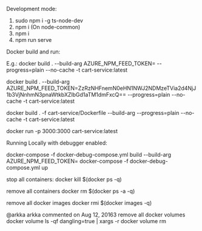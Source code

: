 
Development mode:

1. sudo npm i -g ts-node-dev
2. npm i (On node-common)
3. npm i
4. npm run serve


Docker build and run:

E.g.: docker build . --build-arg AZURE_NPM_FEED_TOKEN=<PAT> --progress=plain --no-cache  -t cart-service:latest

docker build . --build-arg AZURE_NPM_FEED_TOKEN=ZzRzNHFnemN0eHN1NWJ2NDMzeTVia2d4NjJ1b3VjNnhmN3pnaWtkbXZlbGd1aTM1dmFxcQ== --progress=plain --no-cache -t cart-service:latest


docker build . -f cart-service/Dockerfile --build-arg --progress=plain --no-cache -t cart-service:latest

docker run -p 3000:3000 cart-service:latest

Running Locally with debugger enabled:

docker-compose -f docker-debug-compose.yml build --build-arg AZURE_NPM_FEED_TOKEN=<PAT>
docker-compose -f docker-debug-compose.yml up


stop all containers:
docker kill $(docker ps -q)

remove all containers
docker rm $(docker ps -a -q)

remove all docker images
docker rmi $(docker images -q)

@arkka
arkka commented on Aug 12, 20163
remove all docker volumes
docker volume ls -qf dangling=true | xargs -r docker volume rm